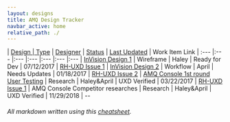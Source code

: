 ```yaml
---
layout: designs
title: AMQ Design Tracker
navbar_active: home
relative_path: ./
---
```


| <a href="javascript:SortTable(0);" id="designTableTitle" class="sort">Design | <a href="javascript:SortTable(1);" id="designTableType" class="sort">Type</a> | <a href="javascript:SortTable(2);" id="designTableDesigner" class="sort">Designer</a> | <a href="javascript:SortTable(3);" id="designTableStatus" class="sort">Status<a/> | <a href="javascript:SortTable(4, 'D', 'mdy');" id="designTableUpdate" class="sort">Last Updated</a> | <span id="designTableWILinks">Work Item Link</span>
| :---                                              |:---                   |:---           |:---               |:---               |:---                                                                                                      |:---
| [InVision Design 1](https://redhat.invisionapp.com/)                 | Wireframe             | Haley                    | Ready for Dev           | 07/12/2017        | [RH-UXD Issue 1](https://github.com/rh-uxd/design-tracker-template/issues)
| [InVision Design 2](https://redhat.invisionapp.com/)                 | Workflow              | April                    | Needs Updates           | 01/18/2017        | [RH-UXD Issue 2](https://github.com/rh-uxd/design-tracker-template/issues)
| [AMQ Console 1st round User Testing](https://docs.google.com/document/d/1vTzSJpoWszHvSsoBzOVO6rAK726AwZt_D8lpFLbzQ_8/edit?usp=sharing)                 | Research             | Haley&April                     | UXD Verified           | 03/22/2017        | [RH-UXD Issue 1](https://github.com/rh-uxd/design-tracker-template/issues)
| AMQ Console Competitor researches                 | Research                | Haley&April                  | UXD Verified            | 11/29/2018        | --

###### All markdown written using this [cheatsheet](https://github.com/adam-p/markdown-here/wiki/Markdown-Cheatsheet).
